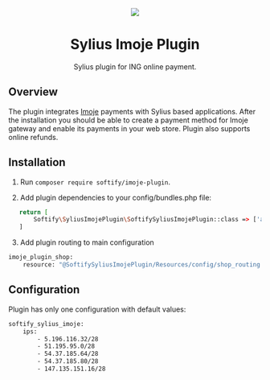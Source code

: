 <p align="center">
    <a href="https://sylius.com" target="_blank">
        <img src="https://demo.sylius.com/assets/shop/img/logo.png" />
    </a>
</p>

<h1 align="center">Sylius Imoje Plugin</h1>

<p align="center">Sylius plugin for ING online payment.</p>

## Overview

The plugin integrates <a href="https://www.imoje.pl/">Imoje</a> payments with Sylius based applications. After the installation you should be able to create a payment method for Imoje gateway and enable its payments in your web store. Plugin also supports online refunds. 

## Installation

1. Run `composer require softify/imoje-plugin`.

2. Add plugin dependencies to your config/bundles.php file:

 ```bash
    return [
        Softify\SyliusImojePlugin\SoftifySyliusImojePlugin::class => ['all' => true],
    ]
```
3. Add plugin routing to main configuration

```bash
imoje_plugin_shop:
    resource: "@SoftifySyliusImojePlugin/Resources/config/shop_routing.yml"
```

## Configuration

Plugin has only one configuration with default values:

```bash
softify_sylius_imoje:
    ips:
        - 5.196.116.32/28
        - 51.195.95.0/28
        - 54.37.185.64/28
        - 54.37.185.80/28
        - 147.135.151.16/28
```
